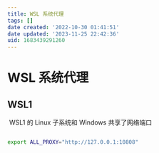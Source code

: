 ```yaml
---
title: WSL 系统代理
tags: []
date created: '2022-10-30 01:41:51'
date updated: '2023-11-25 22:42:36'
uid: 1683439291260
---
```


# WSL 系统代理

## WSL1

 WSL1 的 Linux 子系统和 Windows 共享了网络端口

```sh

export ALL_PROXY="http://127.0.0.1:10808"

```
